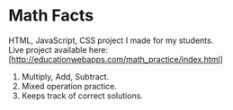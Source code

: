 # Math Facts   

HTML, JavaScript, CSS project I made for my students.  
Live project available here: [http://educationwebapps.com/math_practice/index.html]

1. Multiply, Add, Subtract.
2. Mixed operation practice.
3. Keeps track of  correct solutions.





